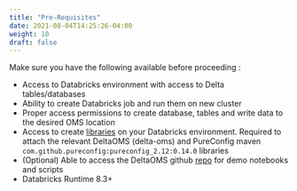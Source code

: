 ```yaml
---
title: "Pre-Requisites"
date: 2021-08-04T14:25:26-04:00
weight: 10
draft: false
---
```


Make sure you have the following available before proceeding :

- Access to Databricks environment with access to Delta tables/databases
- Ability to create Databricks job and run them on new cluster
- Proper access permissions to create database, tables and write data to the desired OMS location
- Access to create [libraries](https://github.com/pureconfig/pureconfig) on your Databricks environment. Required to attach the relevant DeltaOMS (delta-oms) and PureConfig maven `com.github.pureconfig:pureconfig_2.12:0.14.0` libraries
- (Optional) Able to access the DeltaOMS github [repo](https://github.com/databrickslabs/delta-oms) for demo notebooks and scripts
- Databricks Runtime 8.3+
